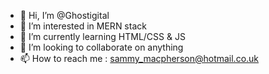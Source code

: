 - 👋 Hi, I’m @Ghostigital
- 👀 I’m interested in MERN stack
- 🌱 I’m currently learning HTML/CSS & JS
- 💞️ I’m looking to collaborate on anything
- 📫 How to reach me : sammy_macpherson@hotmail.co.uk

<!---
Ghostigital/Ghostigital is a ✨ special ✨ repository because its `README.md` (this file) appears on your GitHub profile.
You can click the Preview link to take a look at your changes.
--->
